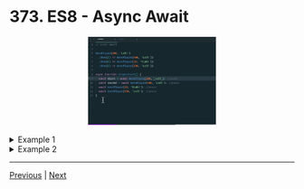 # 373. ES8 - Async Await

<p align="center" >
    <img src="../imags/373_ES8-Async-Await.png" width="45%" >
</p> 

<details>
  <summary> Example 1 </summary>

-   [https://jsonplaceholder.typicode.com/](https://jsonplaceholder.typicode.com/)  

- `372-promises.js` 
```
//  ASYNC AWAIT
/*
fetch('https://jsonplaceholder.typicode.com/users')
    .then(resp => resp.json())
    .then(console.log)
*/

async function fetchUser() {
    const resp = await fetch('https://jsonplaceholder.typicode.com/users');
    const data = await resp.json();
    console.log(data)
}

fetchUser();
```

-   run `node 372-promises.js `

---

<p align="center" ><img src="../imags/373_ES8-Async-Await_2.png" width="60%" ></a></p> 
</details>

<details>
  <summary> Example 2 </summary>

-   [https://jsonplaceholder.typicode.com/](https://jsonplaceholder.typicode.com/)  

- `372-promises.js` 
```
//  ASYNC AWAIT
const urls = [
    'https://jsonplaceholder.typicode.com/users',
    'https://jsonplaceholder.typicode.com/posts',
    'https://jsonplaceholder.typicode.com/albums'
]

// console.log(fetch('https://jsonplaceholder.typicode.com/users'), Promise);

/* 
Promise.all(urls.map(urls => {
    return fetch(urls).then(resp => resp.json())
})). then( results => {
    console.log(results[0]);
    console.log(results[1]);
    console.log(results[2]);
}).catch( err => console.error('err.message: ', err.message));
*/

const getData = async function(){
    try {
        const [ users, posts, albums ] = await Promise.all(urls.map(urls => {
            return fetch(urls).then(resp => resp.json())
        }))
        console.log('users: ', users);
        console.log('posts: ', posts);
        console.log('albums: ', albums);
    } catch {
        console.log('oops')
    }
}

getData()
```

-   run `node 372-promises.js `

---

<p align="center" ><img src="../imags/373_ES8-Async-Await_3.png" width="60%" ></a></p> 
</details>



---

[Previous](./372-Promises.md) | [Next](./374_ES9-(ES2018).md)